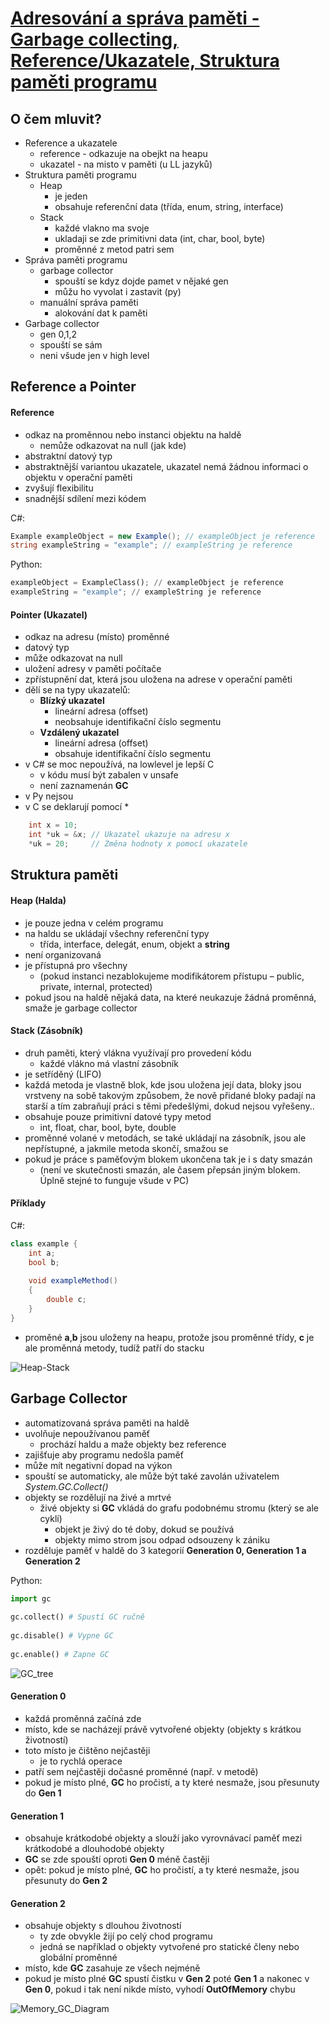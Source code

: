 # [Adresování a správa paměti - Garbage collecting, Reference/Ukazatele, Struktura paměti programu](https://youtu.be/zhQXxuwxqek?si=Eietvsgz-LvIm1e4)

## O čem mluvit?
- Reference a ukazatele
   - reference - odkazuje na obejkt na heapu
   - ukazatel - na misto v paměti (u LL jazyků)
- Struktura paměti programu
     - Heap
         - je jeden
         - obsahuje referenční data (třída, enum, string, interface)
     - Stack
         - každé vlakno ma svoje
         - ukladaji se zde primitivni data (int, char, bool, byte)
         - proměnné z metod patri sem
- Správa paměti programu
   - garbage collector
      - spouští se kdyz dojde pamet v nějaké gen
      - můžu ho vyvolat i zastavit (py)
   - manuální správa paměti
       - alokování dat k paměti 
- Garbage collector 
    - gen 0,1,2
    - spouští se sám 
    - neni všude jen v high level

## Reference a Pointer
#### Reference 
- odkaz na proměnnou nebo instanci objektu na haldě
	- nemůže odkazovat na null (jak kde)
- abstraktní datový typ
- abstraktnější variantou ukazatele, ukazatel nemá žádnou informaci o objektu v operační paměti
- zvyšují flexibilitu
- snadnější sdílení mezi kódem

C#:
```csharp
Example exampleObject = new Example(); // exampleObject je reference
string exampleString = "example"; // exampleString je reference
```

Python:
```python
exampleObject = ExampleClass(); // exampleObject je reference
exampleString = "example"; // exampleString je reference
```
#### Pointer (Ukazatel)
- odkaz na adresu (místo) proměnné
- datový typ
- může odkazovat na null
- uložení adresy v paměti počítače
- zpřístupnění dat, která jsou uložena na adrese v operační paměti
- dělí se na typy ukazatelů:
	- **Blízký ukazatel**
		- lineární adresa (offset)
		- neobsahuje identifikační číslo segmentu
	- **Vzdálený ukazatel**
		- lineární adresa (offset)
		- obsahuje identifikační číslo segmentu
- v C# se moc nepoužívá, na lowlevel je lepší C
	- v kódu musí být zabalen v unsafe
	- není zaznamenán **GC**
- v Py nejsou
- v C se deklarují pomocí *
```c
	int x = 10;
	int *uk = &x; // Ukazatel ukazuje na adresu x
	*uk = 20;     // Změna hodnoty x pomocí ukazatele
```

## Struktura paměti
#### Heap (Halda)
- je pouze jedna v celém programu
- na haldu se ukládají všechny referenční typy 
	- třída, interface, delegát, enum, objekt a **string**
- není organizovaná
- je přístupná pro všechny
	- (pokud instanci nezablokujeme modifikátorem přístupu – public, private, internal, protected)
- pokud jsou na haldě nějaká data, na které neukazuje žádná proměnná, smaže je garbage collector

#### Stack (Zásobník)
- druh paměti, který vlákna využívají pro provedení kódu
	- každé vlákno má vlastní zásobník
- je setříděný (LIFO)
- každá metoda je vlastně blok, kde jsou uložena její data, bloky jsou vrstveny na sobě takovým způsobem, že nově přidané bloky padají na starší a tím zabraňují práci s těmi předešlými, dokud nejsou vyřešeny..
- obsahuje pouze primitivní datové typy metod
	- int, float, char, bool, byte, double
- proměnné volané v metodách, se také ukládají na zásobník, jsou ale nepřístupné, a jakmile metoda skončí, smažou se
- pokud je práce s paměťovým blokem ukončena tak je i s daty smazán 
	- (není ve skutečnosti smazán, ale časem přepsán jiným blokem. Úplně stejné to funguje všude v PC)

#### Příklady
C#:
```csharp
class example {
	int a;
	bool b;
	
	void exampleMethod()
	{
		double c;
	}
}
```
- proměné **a**,**b** jsou uloženy na heapu, protože jsou proměnné třídy, **c** je ale proměnná metody, tudíž patří do stacku

![Heap-Stack](../images/01_heap.png)

## Garbage Collector
- automatizovaná správa paměti na haldě
- uvolňuje nepoužívanou paměť
	- prochází haldu a maže objekty bez reference
- zajišťuje aby programu nedošla paměť
- může mít negativní dopad na výkon
- spouští se automaticky, ale může být také zavolán uživatelem *System.GC.Collect()*
- objekty se rozdělují na živé a mrtvé
	- živé objekty si **GC** vkládá do grafu podobnému stromu (který se ale cyklí)
		- objekt je živý do té doby, dokud se používá
		- objekty mimo strom jsou odpad odsouzeny k zániku
- rozděluje paměť v haldě do 3 kategorií **Generation 0, Generation 1 a Generation 2**

Python:
```python
import gc  
  
gc.collect() # Spustí GC ručně  
  
gc.disable() # Vypne GC
  
gc.enable() # Zapne GC
```
![GC_tree](../images/01_gc1.png)

#### Generation 0
- každá proměnná začíná zde
- místo, kde se nacházejí právě vytvořené objekty (objekty s krátkou životností)
- toto místo je čištěno nejčastěji
	- je to rychlá operace
- patří sem nejčastěji dočasné proměnné (např. v metodě)
- pokud je místo plné, **GC** ho pročistí, a ty které nesmaže, jsou přesunuty do **Gen 1**

#### Generation 1
- obsahuje krátkodobé objekty a slouží jako vyrovnávací paměť mezi krátkodobé a dlouhodobé objekty
- **GC** se zde spouští oproti **Gen 0** méně častěji
- opět: pokud je místo plné, **GC** ho pročistí, a ty které nesmaže, jsou přesunuty do **Gen 2**

#### Generation 2
- obsahuje objekty s dlouhou životností
	- ty zde obvykle žijí po celý chod programu
	- jedná se například o objekty vytvořené pro statické členy nebo globální proměnné
- místo, kde **GC** zasahuje ze všech nejméně
- pokud je místo plné **GC** spustí čistku v **Gen 2** poté **Gen 1** a nakonec v **Gen 0**, pokud i tak není nikde místo, vyhodí **OutOfMemory** chybu

![Memory_GC_Diagram](../images/01_gc2.png)
